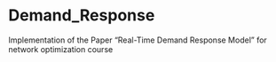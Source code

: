 # Demand_Response
Implementation of the Paper “Real-Time Demand Response Model” for network optimization course
